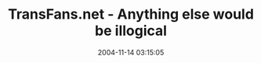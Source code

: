---
date: 2004-11-14 03:15:05
link:
  source: delicious
  source_url: https://del.icio.us/roytang
  text: TransFans.net - Anything else would be illogical
  url: http://www.transfans.net/
slug: transfans-net-anything-else-would-be-illogical
source: delicious
tags:
- transformers
- broken-link
title: TransFans.net - Anything else would be illogical
---